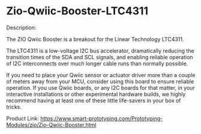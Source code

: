 # Zio-Qwiic-Booster-LTC4311

Description:



The ZIO Qwiic Booster is a breakout for the Linear Technology LTC4311.


The LTC4311 is a low-voltage I2C bus accelerator, dramatically reducing the transition times of the SDA and SCL signals, and enabling reliable operation of I2C interconnects over much longer cable runs than normally possible.

If you need to place your Qwiic sensor or actuator driver more than a couple of meters away from your MCU, consider using this board to ensure reliable operation. If you use Qwiic boards, or any I2C boards for that matter, in your interactive installations or other experimental hardware builds, we highly recommend having at least one of these little life-savers in your box of tricks.


Product Link: https://www.smart-prototyping.com/Prototyping-Modules/zio/Zio-Qwiic-Booster.html

